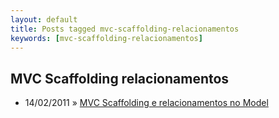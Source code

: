 ```yaml
---
layout: default
title: Posts tagged mvc-scaffolding-relacionamentos
keywords: [mvc-scaffolding-relacionamentos]
---
```

<h2 class="category">MVC Scaffolding relacionamentos</h2>
<ul class="posts">
<li>
<p>
<span class="date">14/02/2011</span> &raquo; 
<a href="/blog/mvc-scaffolding-e-relacionamentos-no-model">MVC Scaffolding e relacionamentos no Model</a>
</p>
</li> 
</ul>
